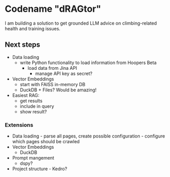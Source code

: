 # Codename "dRAGtor"

I am building a solution to get grounded LLM advice on climbing-related health and training issues.

## Next steps

- Data loading
  - write Python functionality to load information from Hoopers Beta
    - load data from Jina API
      - manage API key as secret?
- Vector Embeddings
  - start with FAISS in-memory DB
  - DuckDB + Files? Would be amazing!
- Easiest RAG:
  - get results
  - include in query
  - show result?

### Extensions

- Data loading
        - parse all pages, create possible configuration
        - configure which pages should be crawled
- Vector Embeddings
  - DuckDB
- Prompt mangement
  - dspy?
- Project structure - Kedro?
